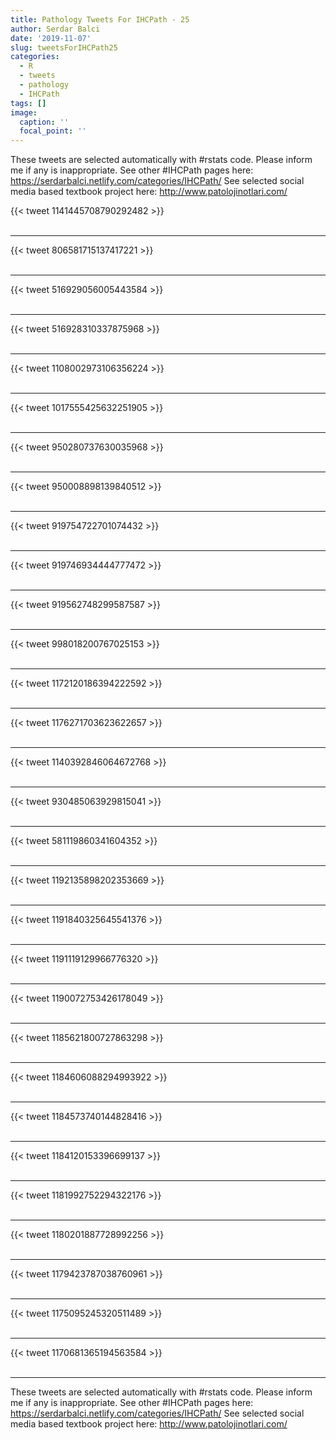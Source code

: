 ```yaml
---
title: Pathology Tweets For IHCPath - 25
author: Serdar Balci
date: '2019-11-07'
slug: tweetsForIHCPath25
categories:
  - R
  - tweets
  - pathology
  - IHCPath
tags: []
image:
  caption: ''
  focal_point: ''
---
```



These tweets are selected automatically with #rstats code. Please inform me if any is inappropriate.
See other #IHCPath pages here: https://serdarbalci.netlify.com/categories/IHCPath/ 
See selected social media based textbook project here: http://www.patolojinotlari.com/

{{< tweet 1141445708790292482 >}}
<br>
<br>
<hr>
{{< tweet 806581715137417221 >}}
<br>
<br>
<hr>
{{< tweet 516929056005443584 >}}
<br>
<br>
<hr>
{{< tweet 516928310337875968 >}}
<br>
<br>
<hr>
{{< tweet 1108002973106356224 >}}
<br>
<br>
<hr>
{{< tweet 1017555425632251905 >}}
<br>
<br>
<hr>
{{< tweet 950280737630035968 >}}
<br>
<br>
<hr>
{{< tweet 950008898139840512 >}}
<br>
<br>
<hr>
{{< tweet 919754722701074432 >}}
<br>
<br>
<hr>
{{< tweet 919746934444777472 >}}
<br>
<br>
<hr>
{{< tweet 919562748299587587 >}}
<br>
<br>
<hr>
{{< tweet 998018200767025153 >}}
<br>
<br>
<hr>
{{< tweet 1172120186394222592 >}}
<br>
<br>
<hr>
{{< tweet 1176271703623622657 >}}
<br>
<br>
<hr>
{{< tweet 1140392846064672768 >}}
<br>
<br>
<hr>
{{< tweet 930485063929815041 >}}
<br>
<br>
<hr>
{{< tweet 581119860341604352 >}}
<br>
<br>
<hr>
{{< tweet 1192135898202353669 >}}
<br>
<br>
<hr>
{{< tweet 1191840325645541376 >}}
<br>
<br>
<hr>
{{< tweet 1191119129966776320 >}}
<br>
<br>
<hr>
{{< tweet 1190072753426178049 >}}
<br>
<br>
<hr>
{{< tweet 1185621800727863298 >}}
<br>
<br>
<hr>
{{< tweet 1184606088294993922 >}}
<br>
<br>
<hr>
{{< tweet 1184573740144828416 >}}
<br>
<br>
<hr>
{{< tweet 1184120153396699137 >}}
<br>
<br>
<hr>
{{< tweet 1181992752294322176 >}}
<br>
<br>
<hr>
{{< tweet 1180201887728992256 >}}
<br>
<br>
<hr>
{{< tweet 1179423787038760961 >}}
<br>
<br>
<hr>
{{< tweet 1175095245320511489 >}}
<br>
<br>
<hr>
{{< tweet 1170681365194563584 >}}
<br>
<br>
<hr>


These tweets are selected automatically with #rstats code. Please inform me if any is inappropriate.
See other #IHCPath pages here: https://serdarbalci.netlify.com/categories/IHCPath/ 
See selected social media based textbook project here: http://www.patolojinotlari.com/
